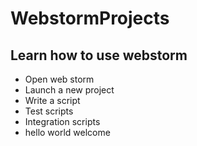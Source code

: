 # WebstormProjects

## Learn how to use webstorm

- Open web storm
- Launch a new project
- Write a script
- Test scripts
- Integration scripts
- hello world welcome
